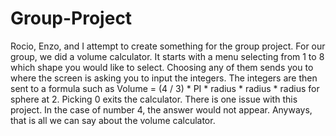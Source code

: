 # Group-Project
Rocio, Enzo, and I attempt to create something for the group project. For our group, we did a volume calculator. It starts with a menu selecting from 1 to 8 which shape you would like to select. Choosing any of them sends you to where the screen is asking you to input the integers. The integers are then sent to a formula such as Volume = (4 / 3) * PI * radius * radius * radius for sphere at 2.
Picking 0 exits the calculator. There is one issue with this project. In the case of number 4, the answer would not appear.
Anyways, that is all we can say about the volume calculator.
